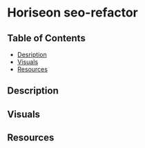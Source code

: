 # Horiseon seo-refactor

## Table of Contents
- [Desription](#description)
- [Visuals](#visuals)
- [Resources](#resources)

## Description



## Visuals


## Resources
